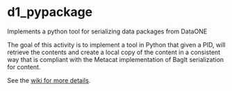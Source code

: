 # d1_pypackage

Implements a python tool for serializing data packages from DataONE

The goal of this activity is to implement a tool in Python that given a PID,
will retrieve the contents and create a local copy of the content in a
consistent way that is compliant with the Metacat implementation of BagIt
serialization for content.

See the [wiki for more details](https://github.com/DataONEorg/d1_pypackage/wiki).

